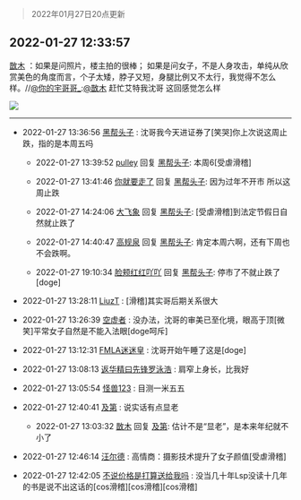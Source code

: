 > 2022年01月27日20点更新
<link rel="stylesheet" href="https://cdn.jsdelivr.net/gh/taotie6/sampleJSON@main/css/photo_show.css">
<meta name="referrer" content="no-referrer" />


 ## 2022-01-27 12:33:57 

 [㪚木](https://www.coolapk.com/feed/33130096?shareKey=ZDE0M2U0ODA5ZmU2NjFmMjI1ZjU~) ：如果是问照片，楼主拍的很棒；
如果是问女子，不是人身攻击，单纯从欣赏美色的角度而言，个子太矮，脖子又短，身腿比例又不太行，我觉得不怎么样。//<a class="feed-link-uname" href="/u/你的宇哥哥_">@你的宇哥哥_</a>:<a class="feed-link-uname" href="/u/㪚木">@㪚木</a> 赶忙艾特我沈哥  这回感觉怎么样 

<div class="album">
<img class="img-item" src="http://image.coolapk.com/feed/2021/0126/07/1081091_9866d34b_7006_7045@378x221.gif" />
</div>

 ------- 

- 2022-01-27 13:36:56 [黑帮头子](uid=2838832) : 沈哥我今天进证券了[笑哭]你上次说这周止跌，指的是本周五吗 

    - 2022-01-27 13:39:52 [pulley](uid=391132) 回复 [黑帮头子](uid=2838832): 本周6[受虐滑稽] 

    - 2022-01-27 13:41:46 [你就要走了](uid=3251026) 回复 [黑帮头子](uid=2838832): 因为过年不开市 所以这周止跌 

    - 2022-01-27 14:24:06 [大飞象](uid=1684128) 回复 [黑帮头子](uid=2838832): [受虐滑稽]到法定节假日自然就止跌了 

    - 2022-01-27 14:40:47 [高规泉](uid=1123484) 回复 [黑帮头子](uid=2838832): 肯定本周六啊，还有下周也不会跌啊。 

    - 2022-01-27 19:10:34 [脸颊红红吖吖](uid=12698253) 回复 [黑帮头子](uid=2838832): 停市了不就止跌了[doge] 

- 2022-01-27 13:28:11 [LiuzT](uid=2145927) : [滑稽]其实哥后期关系很大 

- 2022-01-27 13:26:39 [空虚者](uid=3612845) : 没办法，沈哥的审美已至化境，眼高于顶[微笑]平常女子自然是不能入法眼[doge呵斥] 

- 2022-01-27 13:12:31 [FMLA迷迷皇](uid=2774036) : 沈哥开始午睡了这是[doge] 

- 2022-01-27 13:08:13 [返华精曰先锋罗泳浩](uid=832365) : 肩窄上身长，比我好 

- 2022-01-27 13:05:54 [怪兽123](uid=2331773) : 目测一米五五 

- 2022-01-27 12:40:41 [及第](uid=1119990) : 说实话有点显老 

    - 2022-01-27 13:03:32 [㪚木](uid=1081091) 回复 [及第](uid=1119990): 估计不是“显老”，是本来年纪就不小了 

- 2022-01-27 12:46:14 [汪尔德](uid=1595236) : 高情商：摄影技术提升了女子颜值[受虐滑稽] 

- 2022-01-27 12:42:05 [不说价格是打算送给我吗](uid=3415876) : 没当几十年Lsp没读十几年的书是说不出这话的[cos滑稽][cos滑稽][cos滑稽] 

